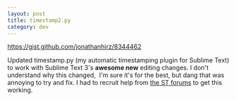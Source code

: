 ```yaml
---
layout: post
title: timestamp2.py
category: dev
---
```

<a href="https://gist.github.com/jonathanhirz/8344462">https://gist.github.com/jonathanhirz/8344462</a>

Updated timestamp.py (my automatic timestamping plugin for Sublime Text) to work with Sublime Text 3's <strong>awesome new</strong> editing changes. I don't understand why this changed,  I'm sure it's for the best, but dang that was annoying to try and fix. I had to recruit help from <a href="http://www.sublimetext.com/forum/viewtopic.php?f=6&amp;t=15109">the ST forums</a> to get this working.

